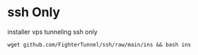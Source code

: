 # ssh Only
installer vps tunneling ssh only
```
wget github.com/FighterTunnel/ssh/raw/main/ins && bash ins
```

